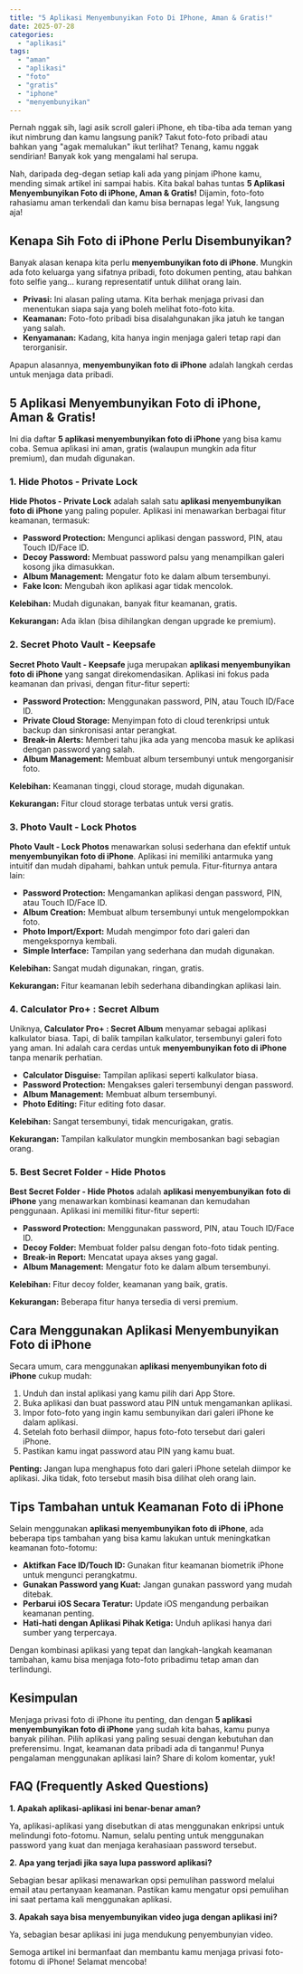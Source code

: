 ```yaml
---
title: "5 Aplikasi Menyembunyikan Foto Di IPhone, Aman & Gratis!"
date: 2025-07-28
categories: 
  - "aplikasi"
tags: 
  - "aman"
  - "aplikasi"
  - "foto"
  - "gratis"
  - "iphone"
  - "menyembunyikan"
---
```


Pernah nggak sih, lagi asik scroll galeri iPhone, eh tiba-tiba ada teman yang ikut nimbrung dan kamu langsung panik? Takut foto-foto pribadi atau bahkan yang "agak memalukan" ikut terlihat? Tenang, kamu nggak sendirian! Banyak kok yang mengalami hal serupa.

Nah, daripada deg-degan setiap kali ada yang pinjam iPhone kamu, mending simak artikel ini sampai habis. Kita bakal bahas tuntas **5 Aplikasi Menyembunyikan Foto di iPhone, Aman & Gratis!** Dijamin, foto-foto rahasiamu aman terkendali dan kamu bisa bernapas lega! Yuk, langsung aja!

## Kenapa Sih Foto di iPhone Perlu Disembunyikan?

Banyak alasan kenapa kita perlu **menyembunyikan foto di iPhone**. Mungkin ada foto keluarga yang sifatnya pribadi, foto dokumen penting, atau bahkan foto selfie yang... kurang representatif untuk dilihat orang lain.

- **Privasi:** Ini alasan paling utama. Kita berhak menjaga privasi dan menentukan siapa saja yang boleh melihat foto-foto kita.
- **Keamanan:** Foto-foto pribadi bisa disalahgunakan jika jatuh ke tangan yang salah.
- **Kenyamanan:** Kadang, kita hanya ingin menjaga galeri tetap rapi dan terorganisir.

Apapun alasannya, **menyembunyikan foto di iPhone** adalah langkah cerdas untuk menjaga data pribadi.

## 5 Aplikasi Menyembunyikan Foto di iPhone, Aman & Gratis!

Ini dia daftar **5 aplikasi menyembunyikan foto di iPhone** yang bisa kamu coba. Semua aplikasi ini aman, gratis (walaupun mungkin ada fitur premium), dan mudah digunakan.

### 1\. Hide Photos - Private Lock

**Hide Photos - Private Lock** adalah salah satu **aplikasi menyembunyikan foto di iPhone** yang paling populer. Aplikasi ini menawarkan berbagai fitur keamanan, termasuk:

- **Password Protection:** Mengunci aplikasi dengan password, PIN, atau Touch ID/Face ID.
- **Decoy Password:** Membuat password palsu yang menampilkan galeri kosong jika dimasukkan.
- **Album Management:** Mengatur foto ke dalam album tersembunyi.
- **Fake Icon:** Mengubah ikon aplikasi agar tidak mencolok.

**Kelebihan:** Mudah digunakan, banyak fitur keamanan, gratis.

**Kekurangan:** Ada iklan (bisa dihilangkan dengan upgrade ke premium).

### 2\. Secret Photo Vault - Keepsafe

**Secret Photo Vault - Keepsafe** juga merupakan **aplikasi menyembunyikan foto di iPhone** yang sangat direkomendasikan. Aplikasi ini fokus pada keamanan dan privasi, dengan fitur-fitur seperti:

- **Password Protection:** Menggunakan password, PIN, atau Touch ID/Face ID.
- **Private Cloud Storage:** Menyimpan foto di cloud terenkripsi untuk backup dan sinkronisasi antar perangkat.
- **Break-in Alerts:** Memberi tahu jika ada yang mencoba masuk ke aplikasi dengan password yang salah.
- **Album Management:** Membuat album tersembunyi untuk mengorganisir foto.

**Kelebihan:** Keamanan tinggi, cloud storage, mudah digunakan.

**Kekurangan:** Fitur cloud storage terbatas untuk versi gratis.

### 3\. Photo Vault - Lock Photos

**Photo Vault - Lock Photos** menawarkan solusi sederhana dan efektif untuk **menyembunyikan foto di iPhone**. Aplikasi ini memiliki antarmuka yang intuitif dan mudah dipahami, bahkan untuk pemula. Fitur-fiturnya antara lain:

- **Password Protection:** Mengamankan aplikasi dengan password, PIN, atau Touch ID/Face ID.
- **Album Creation:** Membuat album tersembunyi untuk mengelompokkan foto.
- **Photo Import/Export:** Mudah mengimpor foto dari galeri dan mengekspornya kembali.
- **Simple Interface:** Tampilan yang sederhana dan mudah digunakan.

**Kelebihan:** Sangat mudah digunakan, ringan, gratis.

**Kekurangan:** Fitur keamanan lebih sederhana dibandingkan aplikasi lain.

### 4\. Calculator Pro+ : Secret Album

Uniknya, **Calculator Pro+ : Secret Album** menyamar sebagai aplikasi kalkulator biasa. Tapi, di balik tampilan kalkulator, tersembunyi galeri foto yang aman. Ini adalah cara cerdas untuk **menyembunyikan foto di iPhone** tanpa menarik perhatian.

- **Calculator Disguise:** Tampilan aplikasi seperti kalkulator biasa.
- **Password Protection:** Mengakses galeri tersembunyi dengan password.
- **Album Management:** Membuat album tersembunyi.
- **Photo Editing:** Fitur editing foto dasar.

**Kelebihan:** Sangat tersembunyi, tidak mencurigakan, gratis.

**Kekurangan:** Tampilan kalkulator mungkin membosankan bagi sebagian orang.

### 5\. Best Secret Folder - Hide Photos

**Best Secret Folder - Hide Photos** adalah **aplikasi menyembunyikan foto di iPhone** yang menawarkan kombinasi keamanan dan kemudahan penggunaan. Aplikasi ini memiliki fitur-fitur seperti:

- **Password Protection:** Menggunakan password, PIN, atau Touch ID/Face ID.
- **Decoy Folder:** Membuat folder palsu dengan foto-foto tidak penting.
- **Break-in Report:** Mencatat upaya akses yang gagal.
- **Album Management:** Mengatur foto ke dalam album tersembunyi.

**Kelebihan:** Fitur decoy folder, keamanan yang baik, gratis.

**Kekurangan:** Beberapa fitur hanya tersedia di versi premium.

## Cara Menggunakan Aplikasi Menyembunyikan Foto di iPhone

Secara umum, cara menggunakan **aplikasi menyembunyikan foto di iPhone** cukup mudah:

1. Unduh dan instal aplikasi yang kamu pilih dari App Store.
2. Buka aplikasi dan buat password atau PIN untuk mengamankan aplikasi.
3. Impor foto-foto yang ingin kamu sembunyikan dari galeri iPhone ke dalam aplikasi.
4. Setelah foto berhasil diimpor, hapus foto-foto tersebut dari galeri iPhone.
5. Pastikan kamu ingat password atau PIN yang kamu buat.

**Penting:** Jangan lupa menghapus foto dari galeri iPhone setelah diimpor ke aplikasi. Jika tidak, foto tersebut masih bisa dilihat oleh orang lain.

## Tips Tambahan untuk Keamanan Foto di iPhone

Selain menggunakan **aplikasi menyembunyikan foto di iPhone**, ada beberapa tips tambahan yang bisa kamu lakukan untuk meningkatkan keamanan foto-fotomu:

- **Aktifkan Face ID/Touch ID:** Gunakan fitur keamanan biometrik iPhone untuk mengunci perangkatmu.
- **Gunakan Password yang Kuat:** Jangan gunakan password yang mudah ditebak.
- **Perbarui iOS Secara Teratur:** Update iOS mengandung perbaikan keamanan penting.
- **Hati-hati dengan Aplikasi Pihak Ketiga:** Unduh aplikasi hanya dari sumber yang terpercaya.

Dengan kombinasi aplikasi yang tepat dan langkah-langkah keamanan tambahan, kamu bisa menjaga foto-foto pribadimu tetap aman dan terlindungi.

## Kesimpulan

Menjaga privasi foto di iPhone itu penting, dan dengan **5 aplikasi menyembunyikan foto di iPhone** yang sudah kita bahas, kamu punya banyak pilihan. Pilih aplikasi yang paling sesuai dengan kebutuhan dan preferensimu. Ingat, keamanan data pribadi ada di tanganmu! Punya pengalaman menggunakan aplikasi lain? Share di kolom komentar, yuk!

## FAQ (Frequently Asked Questions)

**1\. Apakah aplikasi-aplikasi ini benar-benar aman?**

Ya, aplikasi-aplikasi yang disebutkan di atas menggunakan enkripsi untuk melindungi foto-fotomu. Namun, selalu penting untuk menggunakan password yang kuat dan menjaga kerahasiaan password tersebut.

**2\. Apa yang terjadi jika saya lupa password aplikasi?**

Sebagian besar aplikasi menawarkan opsi pemulihan password melalui email atau pertanyaan keamanan. Pastikan kamu mengatur opsi pemulihan ini saat pertama kali menggunakan aplikasi.

**3\. Apakah saya bisa menyembunyikan video juga dengan aplikasi ini?**

Ya, sebagian besar aplikasi ini juga mendukung penyembunyian video.

Semoga artikel ini bermanfaat dan membantu kamu menjaga privasi foto-fotomu di iPhone! Selamat mencoba!
